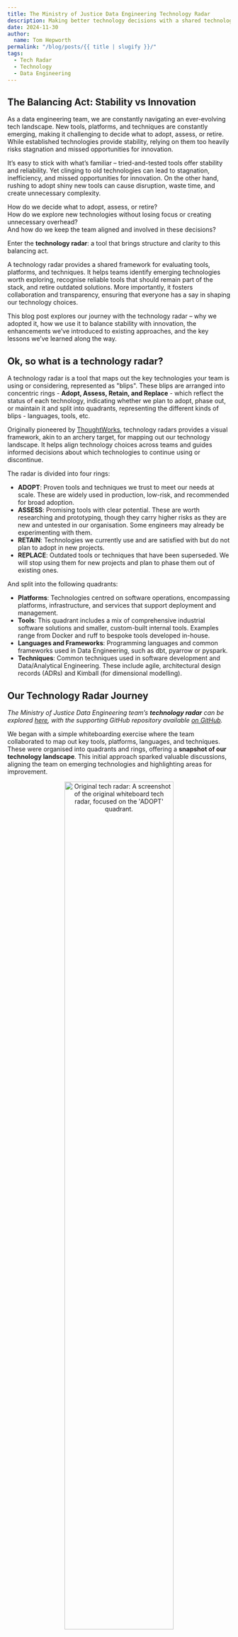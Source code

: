 ```yaml
---
title: The Ministry of Justice Data Engineering Technology Radar
description: Making better technology decisions with a shared technology radar.
date: 2024-11-30
author:
  name: Tom Hepworth
permalink: "/blog/posts/{{ title | slugify }}/"
tags:
  - Tech Radar
  - Technology
  - Data Engineering
---
```


## The Balancing Act: Stability vs Innovation

As a data engineering team, we are constantly navigating an ever-evolving tech landscape. New tools, platforms, and techniques are constantly emerging, making it challenging to decide what to adopt, assess, or retire. While established technologies provide stability, relying on them too heavily risks stagnation and missed opportunities for innovation.

It’s easy to stick with what’s familiar – tried-and-tested tools offer stability and reliability. Yet clinging to old technologies can lead to stagnation, inefficiency, and missed opportunities for innovation. On the other hand, rushing to adopt shiny new tools can cause disruption, waste time, and create unnecessary complexity.

How do we decide what to adopt, assess, or retire? <br>
How do we explore new technologies without losing focus or creating unnecessary overhead? <br>
And how do we keep the team aligned and involved in these decisions? <br>

Enter the **technology radar**: a tool that brings structure and clarity to this balancing act.

A technology radar provides a shared framework for evaluating tools, platforms, and techniques. It helps teams identify emerging technologies worth exploring, recognise reliable tools that should remain part of the stack, and retire outdated solutions. More importantly, it fosters collaboration and transparency, ensuring that everyone has a say in shaping our technology choices.

This blog post explores our journey with the technology radar – why we adopted it, how we use it to balance stability with innovation, the enhancements we’ve introduced to existing approaches, and the key lessons we’ve learned along the way.

## Ok, so what is a technology radar?

A technology radar is a tool that maps out the key technologies your team is using or considering, represented as "blips". These blips are arranged into concentric rings - **Adopt, Assess, Retain, and Replace** - which reflect the status of each technology, indicating whether we plan to adopt, phase out, or maintain it and split into quadrants, representing the different kinds of blips - languages, tools, etc.

Originally pioneered by [ThoughtWorks](https://www.thoughtworks.com/radar), technology radars provides a visual framework, akin to an archery target, for mapping out our technology landscape. It helps align technology choices across teams and guides informed decisions about which technologies to continue using or discontinue.

The radar is divided into four rings:
- **ADOPT**: Proven tools and techniques we trust to meet our needs at scale. These are widely used in production, low-risk, and recommended for broad adoption.
- **ASSESS**: Promising tools with clear potential. These are worth researching and prototyping, though they carry higher risks as they are new and untested in our organisation. Some engineers may already be experimenting with them.
- **RETAIN**: Technologies we currently use and are satisfied with but do not plan to adopt in new projects.
- **REPLACE**: Outdated tools or techniques that have been superseded. We will stop using them for new projects and plan to phase them out of existing ones.

And split into the following quadrants:
- **Platforms**: Technologies centred on software operations, encompassing platforms, infrastructure, and services that support deployment and management.
- **Tools**: This quadrant includes a mix of comprehensive industrial software solutions and smaller, custom-built internal tools. Examples range from Docker and ruff to bespoke tools developed in-house.
- **Languages and Frameworks**: Programming languages and common frameworks used in Data Engineering, such as dbt, pyarrow or pyspark.
- **Techniques**: Common techniques used in software development and Data/Analytical Engineering. These include agile, architectural design records (ADRs) and Kimball (for dimensional modelling).

## Our Technology Radar Journey

_The Ministry of Justice Data Engineering team’s **technology radar** can be explored [here](https://moj-analytical-services.github.io/data-and-analytics-engineering-tech-radar/), with the supporting GitHub repository available [on GitHub](https://github.com/moj-analytical-services/data-and-analytics-engineering-tech-radar)._

We began with a simple whiteboarding exercise where the team collaborated to map out key tools, platforms, languages, and techniques. These were organised into quadrants and rings, offering a **snapshot of our technology landscape**. This initial approach sparked valuable discussions, aligning the team on emerging technologies and highlighting areas for improvement.

<div style="text-align:center;">
    <img
        src="images/tech-radar/whiteboard_radar.png"
        alt="Original tech radar: A screenshot of the original whiteboard tech radar, focused on the 'ADOPT' quadrant."
        style="width: 70%; height: auto;">
</div>

### Wins and Challenges of the First Radar
Our initial radar provided several immediate benefits:
- A **shared understanding** of the technologies we use, their purpose, and potential future direction.
- **Improved engagement**: Team members had a platform to contribute ideas, raising awareness of our tools and techniques.
- A **clear visual overview** of our tech landscape, fostering alignment across the team.

However, the approach had clear limitations:
- **Manual maintenance**: Updating the radar was time-consuming and prone to becoming outdated.
- **Limited collaboration**: Contributions were limited to in-person meetings, restricting remote or asynchronous participation.
- **No historical record**: We couldn’t easily track changes, the rationale behind decisions, or the timeline of updates.

### From Static to Dynamic: Adopting an Open-Source Solution
In 2020, Zalando open-sourced their JavaScript-based [technology radar](https://github.com/zalando/tech-radar), which offered a dynamic and automated solution. Zalando’s radar uses a central JSON file to define each **blip**—its name, quadrant, ring, and date—which then automatically populates the visual radar. This simple yet powerful design addressed many of our challenges.

We adopted Zalando’s radar as a foundation and extended it to better suit our needs. By integrating with **GitHub Discussions**, we introduced a streamlined way to propose, discuss, and update blips while maintaining a transparent and historical record of decisions.

### Our Key Innovations
1. **Automated Updates**: Blip data is managed in a single JSON file, eliminating the need for manual updates and reducing overhead.
2. **Asynchronous Collaboration**: Leveraging GitHub Discussions, team members can propose and review blips at any time, enabling participation across remote and hybrid teams.
3. **Full Decision History**: Each blip discussion maintains a timeline of decisions and feedback, giving us a clear historical record.
4. **Improved Accessibility**: Hosting the radar on GitHub Pages makes it easily shareable with other teams and stakeholders.

By enhancing Zalando’s open-source radar with GitHub integrations, we transformed it into a living, collaborative tool that evolves with our team. It not only simplifies maintenance but also ensures that our technology choices remain transparent, well-documented, and adaptable.

---

## Integrations with GitHub

As a team, we’ve steadily consolidated our processes within **GitHub**, creating a unified environment for development, collaboration, and decision-making (see our blog post on [*GitHub as a One-Stop Shop*](https://ministryofjustice.github.io/data-and-analytics-engineering/blog/posts/github-as-a-one-stop-shop/) for more details). Naturally, we explored GitHub as a solution for managing our technology radar and found ways to enhance its functionality.

### Leveraging GitHub Discussions
After some experimentation, we adopted **GitHub Discussions** as the backbone for creating and managing blips. Each discussion corresponds to a blip and includes:
- **Title**: The name of the blip.
- **Labels**: To indicate its status—Adopt, Assess, Retain, or Replace.
- **Categories**: To classify the blip as a language, platform, tool, or technique.

Team members vote on blip status using an emoji-based system (a creative workaround for GitHub’s limited emoji set):
1. **ADOPT** 🚀
2. **ASSESS** 👍
3. **RETAIN** 😄
4. **REPLACE** 😦
5. **PAUSE** 👀

Following the voting process, discussions serve as open forums for team members to share insights, feedback, and concerns, creating a rich collaborative history for each blip.

<div style="text-align:center;">
    <img
        src="images/tech-radar/black-tech-radar-discussion.png"
        alt="A screenshot of one of the GitHub Discussions used to populate the tech radar."
        style="width: 50%; height: auto;">
</div>

### Benefits of GitHub Integrations

Integrating GitHub with our technology radar has delivered significant improvements:

- **Centralised Discussions**: GitHub Discussions provide a single, searchable space for all conversations and decisions about the radar. This makes it easy to revisit past choices, understand their rationale, and maintain a transparent decision history.
- **Automated Updates**: By using [GitHub’s GraphQL API](https://docs.github.com/en/graphql/overview/about-the-graphql-api), we’ve automated the process of extracting blip data to update the radar. This has drastically reduced manual effort, allowing us to refresh the radar regularly with minimal overhead. Previously, updating required hours of engineering time to organise whiteboarding sessions and implement changes.
- **Streamlined Blip Management**: Each blip now links directly to its corresponding discussion thread, creating a clear audit trail of decisions. Additionally, we can track the number of blips across rings, a previously laborious task. Before integration, the radar had grown to **140 blips for Data Engineering alone**, making it unwieldy to manage. With better oversight, we now maintain a focused and manageable **110 blips** across both Data Engineering and Analytical Engineering, aligning more effectively with our 50-person team.
- **Asynchronous Collaboration**: Team members can propose, discuss, and vote on blips at their convenience, enabling contributions from remote and hybrid staff. This flexibility ensures that everyone has a say, regardless of their location or working hours.

<hr>

## Notable Changes from Our Recent Tech Radar Review

Our latest refresh brought together around thirty Data and Analytics Engineers to review the existing blips on the radar. To facilitate this, we divided into groups, each led by an engineer, to focus on a specific quadrant.

The introduction of our Analytical Engineering function has also led to an increase in the number of blips, reflecting the growing diversity of tools and techniques we use. Here are some core changes from our latest radar review:

### Climbers 🔼

- **dbt-core**: `dbt-core` has been a central part of our Data Engineering stack for some time. It has now moved from the Assess ring to the Adopt ring, reflecting its maturity and the team’s increased confidence in its capabilities. We currently have a dedicated team overseeing our internal `dbt-core` implementation, and its usage is expected to grow.
- **ruff**: Since our initial review back in 2021, `ruff` has matured and gained widespread adoption within the Python community. Due to this, we’ve moved it from the Assess ring to the Adopt ring, highlighting its reliability and growing popularity.

### Fallers 🔽

- **AWS Glue**: AWS Glue has fallen from the **Adopt** ring to the **Replace** ring. While it was previously an essential component of our Data Engineering stack, we’ve found it to be less reliable, more challenging to debug, and costlier than alternative solutions. We have transitioned to a combination of `dbt` and `Athena`, which has demonstrated greater cost efficiency and reliability.
- **Jira/Confluence**: Previously essential to our project management, Jira and Confluence have dropped from **Adopt** to **Replace**. Though still used in parts of the organisation, we are exploring alternatives that better meet our needs and help consolidate our tools.
- **Internal tools**: Several internal tools, such as `dataengineeringutils3` and `etl-manager`, which were developed many years ago but are no longer actively maintained or used, have been moved to the **Replace** ring. We are working to phase these tools out and replace them with more modern, open-source solutions to reduce technical debt and streamline our workflows.

### New Entries ⭐

- **AWS Bedrock**: [To add]
- **dbt-core and SQLMesh**: As part of our effort to improve tooling and processes around `dbt-core`, we’ve added several `dbt` packages, including `dbt-codegen` and `dbt-audit-helper`, alongside `SQLMesh`. These tools will enhance collaboration and project management within `dbt` workflows.​


## Next steps

Our second-generation technology radar is both a more functional and automated solution to the challenge of coordinating technology choices across our teams.

Looking ahead, we plan to update the radar annually as part of a larger team day. Not only does this serve as a valuable team-building opportunity, but it also gives everyone—including the most junior members—a chance to shape how we work.

Despite the radar’s success, there are still challenges to address. Beyond the administrative workload, several areas require further attention:
- **Automated CI for blip updates**: As our technology radar is now fully built and deployed in GitHub, it would be good to automate the process of updating blips via continuous integration.
- **Labelling and filtering blips**: With the introduction of an Analytics Engineering function to our Data Engineering team, we’ve experienced a surge in the number of blips. We are exploring ways to add more structure or filter, to help distinguish between different professions.
- **Maintaining relevance**: Having only recently revived the radar, a challenge we have yet to address is making sure the radar is actively used in decision-making processes and remains relevant within the Data Engineering team. This is a conversation we will continue to have as we move forward.

We’re also keen to bring in fresh perspectives and suggestions we may not have considered. Currently, we’re exploring how to incorporate features from the [AOE technology radar](https://www.aoe.com/techradar/) (another open-source solution) in collaboration with one of our software teams at the Ministry of Justice. The AOE radar is a fully integrated solution, with a trail of all changes for each blip built directly into the radar.

## Conclusions
